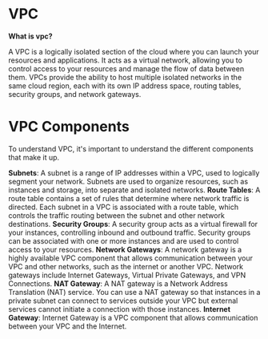 # VPC
**What is vpc?**

 A VPC is a logically isolated section of the cloud where you can launch your resources and applications. It acts as a virtual network, allowing you to control access to your resources and manage the flow of data between them. VPCs provide the ability to host multiple isolated networks in the same cloud region, each with its own IP address space, routing tables, security groups, and network gateways.
 
# VPC Components

To understand VPC, it's important to understand the different components that make it up.

**Subnets**: A subnet is a range of IP addresses within a VPC, used to logically segment your network. Subnets are used to organize resources, such as instances and storage, into separate and isolated networks.
**Route Tables**: A route table contains a set of rules that determine where network traffic is directed. Each subnet in a VPC is associated with a route table, which controls the traffic routing between the subnet and other network destinations.
**Security Groups**: A security group acts as a virtual firewall for your instances, controlling inbound and outbound traffic. Security groups can be associated with one or more instances and are used to control access to your resources.
**Network Gateways**: A network gateway is a highly available VPC component that allows communication between your VPC and other networks, such as the internet or another VPC. Network gateways include Internet Gateways, Virtual Private Gateways, and VPN Connections.
**NAT Gateway**: A NAT gateway is a Network Address Translation (NAT) service. You can use a NAT gateway so that instances in a private subnet can connect to services outside your VPC but external services cannot initiate a connection with those instances.
**Internet Gateway**: Internet Gateway is a VPC component that allows communication between your VPC and the Internet.


  
  
